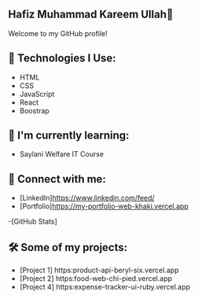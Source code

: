 ## Hafiz Muhammad Kareem Ullah👋

Welcome to my GitHub profile!


## 🔧 Technologies I Use:
- HTML
- CSS
- JavaScript
- React
- Boostrap

## 🌱 I'm currently learning:
- Saylani Welfare IT Course

## 📝 Connect with me:
- [LinkedIn]https://www.linkedin.com/feed/
- [Portfolio]https://my-portfolio-web-khaki.vercel.app


-[GitHub Stats]


## 🛠️ Some of my projects:
- [Project 1] https:product-api-beryl-six.vercel.app
- [Project 2] https:food-web-chi-pied.vercel.app
- [Project 4] https:expense-tracker-ui-ruby.vercel.app


